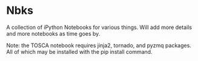 Nbks
====

A collection of iPython Notebooks for various things. Will add more details and more notebooks as time goes by.

Note: the TOSCA notebook requires jinja2, tornado, and pyzmq packages. 
All of which may be installed with the
 	pip install <package> command.